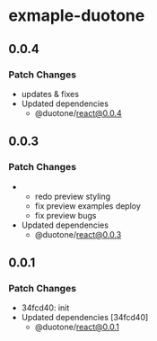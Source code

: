 # exmaple-duotone

## 0.0.4

### Patch Changes

- updates & fixes
- Updated dependencies
  - @duotone/react@0.0.4

## 0.0.3

### Patch Changes

- - redo preview styling
  - fix preview examples deploy
  - fix preview bugs
- Updated dependencies
  - @duotone/react@0.0.3

## 0.0.1

### Patch Changes

- 34fcd40: init
- Updated dependencies [34fcd40]
  - @duotone/react@0.0.1
